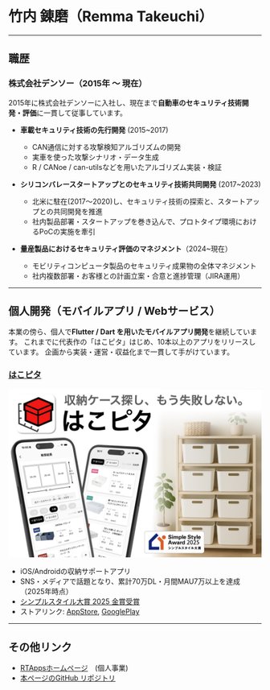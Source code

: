 # 竹内 錬磨（Remma Takeuchi）

---

## 職歴

### 株式会社デンソー（2015年 〜 現在）

2015年に株式会社デンソーに入社し、現在まで**自動車のセキュリティ技術開発・評価**に一貫して従事しています。

- **車載セキュリティ技術の先行開発** (2015~2017)
  - CAN通信に対する攻撃検知アルゴリズムの開発
  - 実車を使った攻撃シナリオ・データ生成
  - R / CANoe / can-utilsなどを用いたアルゴリズム実装・検証

- **シリコンバレースタートアップとのセキュリティ技術共同開発** (2017~2023)
  - 北米に駐在(2017〜2020)し、セキュリティ技術の探索と、スタートアップとの共同開発を推進
  - 社内製品部署・スタートアップを巻き込んで、プロトタイプ環境におけるPoCの実施を牽引

- **量産製品におけるセキュリティ評価のマネジメント**（2024~現在）
  - モビリティコンピュータ製品のセキュリティ成果物の全体マネジメント
  - 社内複数部署・お客様との計画立案・合意と進捗管理（JIRA運用）

---

## 個人開発（モバイルアプリ / Webサービス）

本業の傍ら、個人で**Flutter / Dart を用いたモバイルアプリ開発**を継続しています。
これまでに代表作の「はこピタ」はじめ、10本以上のアプリをリリースしています。
企画から実装・運営・収益化まで一貫して手がけています。

### [**はこピタ**](/projects/hakopita)

![link](/content/assets/hakopita_image.png)

- iOS/Androidの収納サポートアプリ
- SNS・メディアで話題となり、累計70万DL・月間MAU7万以上を達成（2025年時点）
- [シンプルスタイル大賞 2025 金賞受賞](https://housekeeping.or.jp/simple_style/simplestyle-2025/)
- ストアリンク: [AppStore](https://apps.apple.com/jp/app/id1644135792), [GooglePlay](https://play.google.com/store/apps/details?id=net.ddns.rtapps.hako_pita)

---

## その他リンク

- [RTAppsホームページ](https://www.rtapps.jp)　(個人事業)
- [本ページのGitHub リポジトリ](https://github.com/remma-takeuchi/portfolio)
